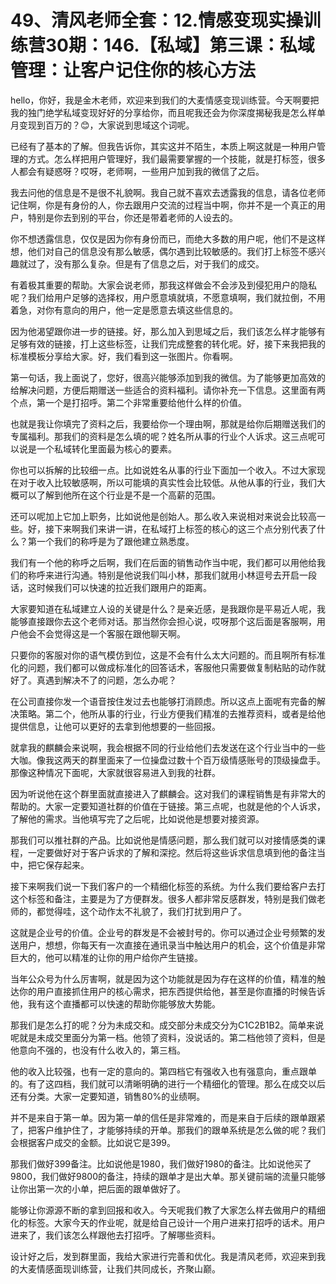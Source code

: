 # 49、清风老师全套：12.情感变现实操训练营30期：146.【私域】第三课：私域管理：让客户记住你的核心方法

hello，你好，我是金木老师，欢迎来到我们的大麦情感变现训练营。今天啊要把我的独门绝学私域变现好好的分享给你，而且呢我还会为你深度揭秘我是怎么样单月变现到百万的？😊，大家说到思域这个词呢。

已经有了基本的了解。但我告诉你，其实这并不陌生，本质上啊这就是一种用户管理的方式。怎么样把用户管理好，我们最需要掌握的一个技能，就是打标签，很多人都会有疑惑呀？哎呀，老师啊，一些用户加到我的微信了之后。

我去问他的信息是不是很不礼貌啊。我自己就不喜欢去透露我的信息，请各位老师记住啊，你是有身份的人，你去跟用户交流的过程当中啊，你并不是一个真正的用户，特别是你去到别的平台，你还是带着老师的人设去的。

你不想透露信息，仅仅是因为你有身份而已，而绝大多数的用户呢，他们不是这样想，他们对自己的信息没有那么敏感，偶尔遇到比较敏感的。我们打上标签不感兴趣就过了，没有那么复杂。但是有了信息之后，对于我们的成交。

有着极其重要的帮助。大家会说老师，那我这样做会不会涉及到侵犯用户的隐私呢？我们给用户足够的选择权，用户愿意填就填，不愿意填啊，我们就拉倒，不用着急，对你有意向的用户，他一定是愿意去填这些信息的。

因为他渴望跟你进一步的链接。好，那么加入到思域之后，我们该怎么样才能够有足够有效的链接，打上这些标签，让我们完成整套的转化呢。好，接下来我把我的标准模板分享给大家。好，我们看到这一张图片。你看啊。

第一句话，我上面说了，您好，很高兴能够添加到我的微信。为了能够更加高效的给解决问题，方便后期赠送一些适合的资料福利。请你补充一下信息。这里面有两个点，第一个是打招呼。第二个非常重要给他什么样的价值。

也就是我让你填完了资料之后，我要给你一个理由啊，那就是给你后期赠送我们的专属福利。那我们的资料是怎么填的呢？姓名所从事的行业个人诉求。这三点呢可以说是一个私域转化里面最为核心的要素。

你也可以拆解的比较细一点。比如说姓名从事的行业下面加一个收入。不过大家现在对于收入比较敏感啊，所以可能填的真实性会比较低。从他从事的行业，我们大概可以了解到他所在这个行业是不是一个高薪的范围。

还可以呢加上它加上职务，比如说他是创始人。那么收入来说相对来说会比较高一些。好，接下来啊我们来讲一讲，在私域打上标签的核心的这三个点分别代表了什么？第一个我们的称呼是为了跟他建立熟悉度。

我们有一个他的称呼之后啊，我们在后面的销售动作当中呢，我们都可以用他给我们的称呼来进行沟通。特别是他说我们叫小林，那我们就用小林逗号去开启一段话，这时候我们可以快速的拉近我们跟用户的距离。

大家要知道在私域建立人设的关键是什么？是亲近感，是我跟你是平易近人呢，我能够直接跟你去这个老师对话。那当然你会担心说，哎呀那个这后面是客服啊，用户他会不会觉得这是一个客服在跟他聊天啊。

只要你的客服对你的语气模仿到位，这是不会有什么太大问题的。而且啊所有标准化的问题，我们都可以做成标准化的回答话术，客服他只需要做复制粘贴的动作就好了。真遇到解决不了的问题，怎么办呢？

在公司直接你发一个语音按住发过去也能够打消顾虑。所以这点上面呢有完备的解决策略。第二个，他所从事的行业，行业方便我们精准的去推荐资料，或者是给他提供信息，让他可以更好的去拿到他想要的一些回报。

就拿我的麒麟会来说啊，我会根据不同的行业给他们去发送在这个行业当中的一些大咖。像我这两天的群里面来了一位操盘过数十个百万级情感账号的顶级操盘手。那像这种情况下面呢，大家就很容易进入到我的社群。

因为听说他在这个群里面就直接进入了麒麟会。这对我们的课程销售是有非常大的帮助的。大家一定要知道社群的价值在于链接。第三点呢，也就是他的个人诉求，了解他的需求。当他填写完了之后呢，比如说他是想要对接资源。

那我们可以推社群的产品。比如说他是情感问题，那么我们就可以对接情感类的课程，一定要做好对于客户诉求的了解和深挖。然后将这些诉求信息填到他的备注当中，把它保存起来。

接下来啊我们说一下我们客户的一个精细化标签的系统。为什么我们要给客户去打这个标签和备注，主要是为了方便群发。很多人都非常反感群发，特别是我们做老师的，都觉得哇，这个动作太不礼貌了，我们打扰到用户了。

这就是企业号的价值。企业号的群发是不会被封号的。你可以通过企业号频繁的发送用户，想想，你每天有一次直接在通讯录当中触达用户的机会，这个价值是非常巨大的，他可以精准的让你的用户给你产生链接。

当年公众号为什么厉害啊，就是因为这个功能就是因为存在这样的价值，精准的触达你的用户直接抓住用户的核心需求，把东西提供给他，甚至是你直播的时候告诉他，我有这个直播都可以快速的帮助你能够放大势能。

那我们是怎么打的呢？分为未成交和。成交部分未成交分为C1C2B1B2。简单来说呢就是未成交里面分为第一档。他领了资料，没说话的。第二档他领了资料，但是他意向不强的，也没有什么收入的，第三档。

他的收入比较强，也有一定的意向的。第四档它有强收入也有强意向，重点跟单的。有了这四档，我们就可以清晰明确的进行一个精细化的管理。那么在成交以后还有分类。大家一定要知道，销售80%的业绩啊。

并不是来自于第一单。因为第一单的信任是非常难的，而是来自于后续的跟单跟紧了，把客户维护住了，才能够持续的开单。那我们的跟单系统是怎么做的呢？我们会根据客户成交的金额。比如说它是399。

那我们做好399备注。比如说他是1980，我们做好1980的备注。比如说他买了9800，我们做好9800的备注，持续的跟单才是出大单。那关键前端的流量只能够让你出第一次的小单，把后面的跟单做好了。

能够让你源源不断的拿到回报和收入。今天呢我们教了大家怎么样去做用户的精细化的标签。大家今天的作业呢，就是给自己设计一个用户进来打招呼的话术。用户进来了，我们该怎么样跟他去打招呼。了解哪些资料。

设计好之后，发到群里面，我给大家进行完善和优化。我是清风老师，欢迎来到我的大麦情感面现训练营，让我们共同成长，齐聚山巅。

